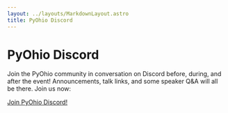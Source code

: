 ```yaml
---
layout: ../layouts/MarkdownLayout.astro
title: PyOhio Discord
---
```


# PyOhio Discord

Join the PyOhio community in conversation on Discord before, during, and after the event! Announcements, talk links, and some speaker Q&A will all be there. Join us now:

[Join PyOhio Discord!](https://discord.gg/agA4D7Mmdn)
